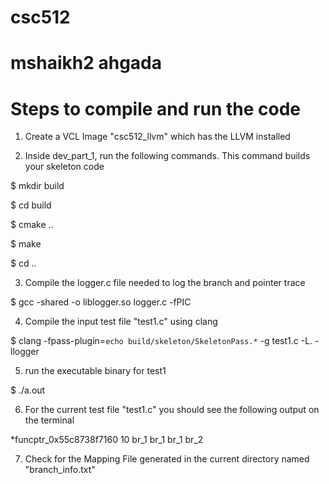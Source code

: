 # csc512
# mshaikh2 ahgada

# Steps to compile and run the code 

1. Create a VCL Image "csc512_llvm" which has the LLVM installed 

2. Inside dev_part_1, run the following commands. This command builds your skeleton code


$ mkdir build

$ cd build

$ cmake ..

$ make

$ cd ..

3. Compile the logger.c file needed to log the branch and pointer trace

$ gcc -shared -o liblogger.so logger.c -fPIC

4. Compile the input test file "test1.c" using clang 

$ clang -fpass-plugin=`echo build/skeleton/SkeletonPass.*` -g test1.c -L. -llogger

5. run the executable binary for test1

$ ./a.out 

6. For the current test file "test1.c" you should see the following output on the terminal 

*funcptr_0x55c8738f7160
10
br_1
br_1
br_1
br_2

7. Check for the Mapping File generated in the current directory named "branch_info.txt"


